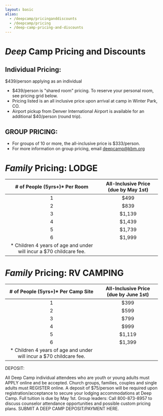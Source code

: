 ```yaml
---
layout: basic
alias: 
  - /deepcamp/pricinganddiscounts
  - /deepcamp/pricing
  - /deep-camp-pricing-and-discounts
---
```

# *Deep* Camp Pricing and Discounts

## Individual Pricing:

$439/person applying as an individual
- $439/person is "shared room" pricing. To reserve your personal room, see pricing grid below.
- Pricing listed is an all inclusive price upon arrival at camp in Winter Park, CO.
- Airport pickup from Denver International Airport is available for an additional $40/person (round trip).

## GROUP PRICING:
- For groups of 10 or more, the all-inclusive price is $333/person.
- For more information on group pricing, email deepcamp@kbm.org


# *Family* Pricing: LODGE

| # of People (5yrs+)* Per Room | All-Inclusive Price (due by May 1st) |
| :-------------: | :-------------: |
| 1 | $499        |
| 2 | $839        |
| 3 | $1,139      |
| 4 | $1,439      |
| 5 | $1,739      |
| 6 | $1,999      |
| * Children 4 years of age and under will incur a $70 childcare fee.||

# *Family* Pricing: RV CAMPING

| # of People (5yrs+)* Per Camp Site | All-Inclusive Price (due by June 1st) |
| :-------------: | :-------------: |
| 1 | $399        |
| 2 | $599        |
| 3 | $799        |
| 4 | $999        |
| 5 | $1,119      |
| 6 | $1,399      |
| * Children 4 years of age and under will incur a $70 childcare fee.||

DEPOSIT:

All Deep Camp individual attendees who are youth or young adults must APPLY online and be accepted. Church groups, families, couples and single adults must REGISTER online. A deposit of $75/person will be required upon registration/acceptance to secure your lodging accommodations at Deep Camp. Full tuition is due by May 1st. Group leaders: Call 800-873-8957 to discuss counselor attendance opportunities and possible custom pricing plans.
SUBMIT A DEEP CAMP DEPOSIT/PAYMENT HERE.